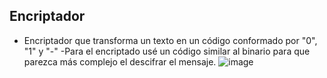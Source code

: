 ## Encriptador
- Encriptador que transforma un texto en un código conformado por "0", "1" y "-"
-Para el encriptado usé un código similar al binario para que parezca más complejo el descifrar el mensaje.
![image](https://github.com/user-attachments/assets/7d3022a6-865f-4a2a-8945-2c0d414e6667)
